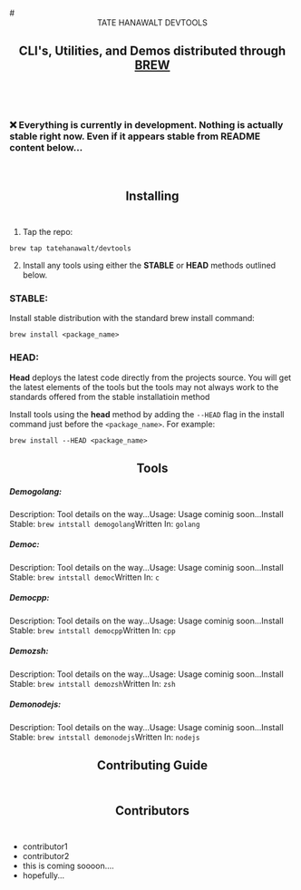 

<br>  
# <div align="center">TATE HANAWALT DEVTOOLS  </div>

## <div align="center">CLI's, Utilities, and Demos distributed through [BREW](https://brew.sh/)</div><br>
<br>

### :x: Everything is currently in development. Nothing is actually  stable right now. Even if it appears stable from README content below... 
<br>

## <div align="center">Installing</div><br>



1. Tap the repo:
```shell
brew tap tatehanawalt/devtools
```


2. Install any tools using either the **STABLE** or **HEAD** methods outlined below.

### STABLE:

Install stable distribution with the standard brew install command:
```shell
brew install <package_name>
```
### HEAD:

**Head** deploys the latest code directly from the projects source. You will get the latest elements of the tools but the tools may not always work to the standards offered from the stable installatioin method

Install tools using the **head** method by adding the `--HEAD` flag in the install command just before the `<package_name>`. For example:

```shell
brew install --HEAD <package_name>
```



## <div align="center">Tools<br></div>

##### Demogolang:

Description: Tool details on the way...Usage: Usage cominig soon...Install Stable: `brew intstall demogolang`Written In: `golang`
##### Democ:

Description: Tool details on the way...Usage: Usage cominig soon...Install Stable: `brew intstall democ`Written In: `c`
##### Democpp:

Description: Tool details on the way...Usage: Usage cominig soon...Install Stable: `brew intstall democpp`Written In: `cpp`
##### Demozsh:

Description: Tool details on the way...Usage: Usage cominig soon...Install Stable: `brew intstall demozsh`Written In: `zsh`
##### Demonodejs:

Description: Tool details on the way...Usage: Usage cominig soon...Install Stable: `brew intstall demonodejs`Written In: `nodejs`


## <div align="center">Contributing Guide</div><br>



## <div align="center">Contributors</div><br>

- contributor1
- contributor2
- this is coming soooon....
- hopefully...
